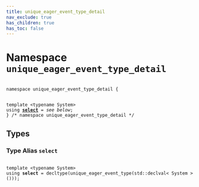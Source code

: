 ```yaml
---
title: unique_eager_event_type_detail
nav_exclude: true
has_children: true
has_toc: false
---
```


# Namespace `unique_eager_event_type_detail`

<code class="doxybook">
<span>namespace unique&#95;eager&#95;event&#95;type&#95;detail {</span>
<br>
<span>template &lt;typename System&gt;</span>
<span>using <b><a href="/api/namespaces/namespaceunique__eager__event__type__detail.html#using-select">select</a></b> = <i>see below</i>;</span>
<span>} /* namespace unique&#95;eager&#95;event&#95;type&#95;detail */</span>
</code>

## Types

<h3 id="using-select">
Type Alias <code>select</code>
</h3>

<code class="doxybook">
<span>template &lt;typename System&gt;</span>
<span>using <b>select</b> = decltype(unique&#95;eager&#95;event&#95;type(std::declval&lt; System &gt;()));</span></code>

